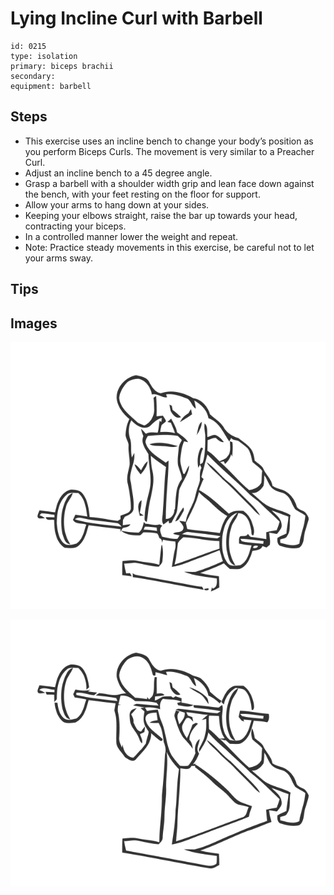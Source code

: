 # Lying Incline Curl with Barbell
> 

``` 
id: 0215 
type: isolation 
primary: biceps brachii 
secondary:  
equipment: barbell 
``` 

## Steps

 - This exercise uses an incline bench to change your body’s position as you perform Biceps Curls. The movement is very similar to a Preacher Curl.
 - Adjust an incline bench to a 45 degree angle.
 - Grasp a barbell with a shoulder width grip and lean face down against the bench, with your feet resting on the floor for support.
 - Allow your arms to hang down at your sides.
 - Keeping your elbows straight, raise the bar up towards your head, contracting your biceps.
 - In a controlled manner lower the weight and repeat.
 - Note: Practice steady movements in this exercise, be careful not to let your arms sway.

## Tips


## Images

![](./../svg/0215-relaxation.svg)

![](./../svg/0215-tension.svg)
